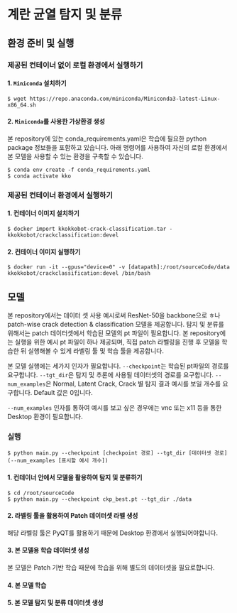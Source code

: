# 계란 균열 탐지 및 분류

## 환경 준비 및 실행

### 제공된 컨테이너 없이 로컬 환경에서 실행하기

#### 1. `Miniconda` 설치하기

```shell
$ wget https://repo.anaconda.com/miniconda/Miniconda3-latest-Linux-x86_64.sh
```

#### 2. `Miniconda`를 사용한 가상환경 생성
본 repository에 있는 conda_requirements.yaml은 학습에 필요한 python package 정보들을 포함하고 있습니다. 아래 명령어를 사용하여 자신의 로컬 환경에서 본 모델을 사용할 수 있는 환경을 구축할 수 있습니다.

```shell
$ conda env create -f conda_requirements.yaml
$ conda activate kko
```

### 제공된 컨테이너 환경에서 실행하기

#### 1. 컨테이너 이미지 설치하기
```shell
$ docker import kkokkobot-crack-classification.tar - kkokkobot/crackclassification:devel
```

#### 2. 컨테이너 이미지 실행하기
```shell
$ docker run -it --gpus="device=0" -v [datapath]:/root/sourceCode/data kkokkobot/crackclassification:devel /bin/bash
```

## 모델
본 repository에서는 데이터 셋 사용 예시로써 ResNet-50을 backbone으로 ㅎ나 patch-wise crack detection & classification 모델을 제공합니다. 탐지 및 분류를 위해서는 patch 데이터셋에서 학습된 모델의 pt 파일이 필요합니다. 본 repository에는 실행을 위한 예시 pt 파일이 하나 제공되며, 직접 patch 라벨링을 진행 후 모델을 학습한 뒤 실행해볼 수 있게 라벨링 툴 및 학습 툴을 제공합니다.

본 모델 실행에는 세가지 인자가 필요합니다.
`--checkpoint`는 학습된 pt파일의 경로를 요구합니다.
`--tgt_dir`은 탐지 및 추론에 사용될 데이터셋의 경로를 요구합니다.
`--num_examples`은 Normal, Latent Crack, Crack 별 탐지 결과 예시를 보일 개수를 요구합니다. Default 값은 0입니다.

`--num_examples` 인자를 통하여 예시를 보고 싶은 경우에는 vnc 또는 x11 등을 통한 Desktop 환경이 필요합니다.

### 실행
```shell
$ python main.py --checkpoint [checkpoint 경로] --tgt_dir [데이터셋 경로] (--num_examples [표시할 예시 개수])
```

#### 1. 컨테이너 안에서 모델을 활용하여 탐지 및 분류하기
```shell
$ cd /root/sourceCode
$ python main.py --checkpoint ckp_best.pt --tgt_dir ./data
```

#### 2. 라벨링 툴을 활용하여 Patch 데이터셋 라벨 생성
해당 라벨링 툴은 PyQT를 활용하기 때문에 Desktop 환경에서 실행되어야합니다.


#### 3. 본 모델용 학습 데이터셋 생성
본 모델은 Patch 기반 학습 때문에 학습을 위해 별도의 데이터셋을 필요로합니다.

#### 4. 본 모델 학습

#### 5. 본 모델 탐지 및 분류 데이터셋 생성